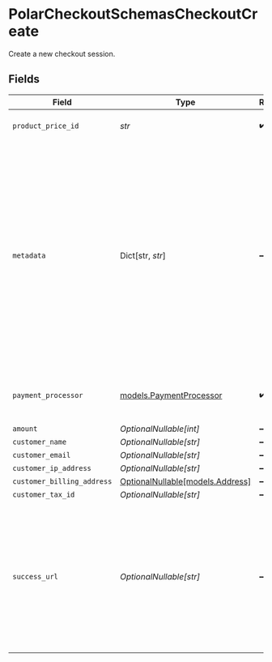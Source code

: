 # PolarCheckoutSchemasCheckoutCreate

Create a new checkout session.


## Fields

| Field                                                                                                                                                                                                                                                    | Type                                                                                                                                                                                                                                                     | Required                                                                                                                                                                                                                                                 | Description                                                                                                                                                                                                                                              |
| -------------------------------------------------------------------------------------------------------------------------------------------------------------------------------------------------------------------------------------------------------- | -------------------------------------------------------------------------------------------------------------------------------------------------------------------------------------------------------------------------------------------------------- | -------------------------------------------------------------------------------------------------------------------------------------------------------------------------------------------------------------------------------------------------------- | -------------------------------------------------------------------------------------------------------------------------------------------------------------------------------------------------------------------------------------------------------- |
| `product_price_id`                                                                                                                                                                                                                                       | *str*                                                                                                                                                                                                                                                    | :heavy_check_mark:                                                                                                                                                                                                                                       | ID of the product price to checkout.                                                                                                                                                                                                                     |
| `metadata`                                                                                                                                                                                                                                               | Dict[str, *str*]                                                                                                                                                                                                                                         | :heavy_minus_sign:                                                                                                                                                                                                                                       | Key-value object allowing you to store additional information.<br/><br/>The key must be a string with a maximum length of **40 characters**.<br/>The value must be a string with a maximum length of **500 characters**.<br/>You can store up to **50 key-value pairs**. |
| `payment_processor`                                                                                                                                                                                                                                      | [models.PaymentProcessor](../models/paymentprocessor.md)                                                                                                                                                                                                 | :heavy_check_mark:                                                                                                                                                                                                                                       | Payment processor to use. Currently only Stripe is supported.                                                                                                                                                                                            |
| `amount`                                                                                                                                                                                                                                                 | *OptionalNullable[int]*                                                                                                                                                                                                                                  | :heavy_minus_sign:                                                                                                                                                                                                                                       | N/A                                                                                                                                                                                                                                                      |
| `customer_name`                                                                                                                                                                                                                                          | *OptionalNullable[str]*                                                                                                                                                                                                                                  | :heavy_minus_sign:                                                                                                                                                                                                                                       | N/A                                                                                                                                                                                                                                                      |
| `customer_email`                                                                                                                                                                                                                                         | *OptionalNullable[str]*                                                                                                                                                                                                                                  | :heavy_minus_sign:                                                                                                                                                                                                                                       | N/A                                                                                                                                                                                                                                                      |
| `customer_ip_address`                                                                                                                                                                                                                                    | *OptionalNullable[str]*                                                                                                                                                                                                                                  | :heavy_minus_sign:                                                                                                                                                                                                                                       | N/A                                                                                                                                                                                                                                                      |
| `customer_billing_address`                                                                                                                                                                                                                               | [OptionalNullable[models.Address]](../models/address.md)                                                                                                                                                                                                 | :heavy_minus_sign:                                                                                                                                                                                                                                       | N/A                                                                                                                                                                                                                                                      |
| `customer_tax_id`                                                                                                                                                                                                                                        | *OptionalNullable[str]*                                                                                                                                                                                                                                  | :heavy_minus_sign:                                                                                                                                                                                                                                       | N/A                                                                                                                                                                                                                                                      |
| `success_url`                                                                                                                                                                                                                                            | *OptionalNullable[str]*                                                                                                                                                                                                                                  | :heavy_minus_sign:                                                                                                                                                                                                                                       | URL where the customer will be redirected after a successful payment.You can add the `checkout_id={CHECKOUT_ID}` query parameter to retrieve the checkout session id.                                                                                    |